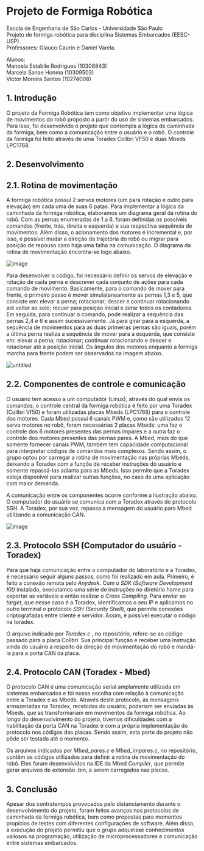 # Projeto de Formiga Robótica
Escola de Engenharia de São Carlos - Universidade São Paulo <br />
Projeto de formiga robótica para disciplina Sistemas Embarcados (EESC-USP). <br />
Professores: Glauco Caurin e Daniel Varela.

Alunos:  <br />
Manoela Estabile Rodrigues (10308843)<br />
Marcela Sanae Honma (10309503) <br />
Victor Moreira Santos (10274008) <br />


## 1. Introdução
O projeto da Formiga Robótica tem como objetivo implementar uma lógica de movimentos do robô proposto a partir do uso de sistemas embarcados. Para isso, foi desenvolvido o projeto que contempla a lógica de caminhada da formiga, bem como a comunicação entre o usuário e o robô. O controle da formiga foi feito através de uma Toradex Colibri VF50 e duas Mbeds LPC1768.

## 2. Desenvolvimento

## 2.1. Rotina de movimentação
A formiga robótica possui 2 servos motores (um para rotação e outro para elevação) em cada uma de suas 6 patas. Para implementar a lógica da caminhada da formiga robótica, elaboramos um diagrama geral da rotina do robô. Com as pernas enumeradas de 1 a 6, foram definidas os possíveis comandos (frente, trás, direita e esquerda) e sua respectiva sequência de movimentos. Além disso, o acionamento dos motores é incremental e, por isso, é possível mudar a direção da trajetória do robô ou migrar para posição de repouso caso haja uma falha na comunicação. O diagrama da rotina de movimentação encontra-se logo abaixo.

![image](https://github.com/manoelaestabile/embarcados_formiga/blob/main/Diagrama%20de%20blocos%20-%20formiga.png?raw=true)

Para desenvolver o código, foi necessário definir os servos de elevação e rotação de cada perna e descrever cada conjunto de ações para cada comando de movimento. Basicamente, para o comando de mover para frente, o primeiro passo é mover simulataneamente as pernas 1,3 e 5, que consiste em: elevar a perna; rotacionar; descer e continuar rotacionando até voltar ao solo; recuar para posição inicial e zerar todos os contadores. Em seguida, para continuar o comando, pode realizar a sequência das pernas 2,4 e 6 e assim sucessivamente. Já para girar para a esquerda, a sequência de movimentos para as duas primeiras pernas são iguais, porém a última perna realiza a sequência de mover para a esquerda, que consiste em: elevar a perna; rotacionar; continuar rotacionando e descer e rotacionar até a posição inicial. Os ângulos dos motores enquanto a formiga marcha para frente podem ser observados na imagem abaixo.

![untitled](https://user-images.githubusercontent.com/88212397/127944036-dbb27514-52ff-44ce-baac-e4f7ee99fcea.jpg)

## 2.2. Componentes de controle e comunicação 

O usuário tem acesso a um computador (Linux), através do qual envia os comandos, o controle central da formiga robótica é feito por uma Toradex (Colibri Vf50) e foram utilizadas placas Mbeds (LPC1768) para o controle dos motores. Cada Mbed possui 6 canais PWM e, como são utilizados 12 servo motores no robô, foram necessárias 2 placas Mbeds: uma faz o controle dos 6 motores presentes das pernas ímpares e a outra faz o controle dos motores presentes das pernas pares. A Mbed, mais do que somente fornecer canais PWM, também tem capacidade computacional para interpretar códigos de comandos mais complexos. Sendo assim, o grupo optou por carregar a rotina de movimentação nas próprias Mbeds, deixando a Toradex com a funçõa de receber instruções do usuário e somente repassá-las adianta para as Mbeds. Isso permite que a Toradex esteja disponível para realizar outras funções, no caso de uma aplicação com maior demanda. 

A comunicação entre os componentes ocorre conforme a ilustração abaixo. O computador do usuário se comunica com a Toradex através do protocolo SSH. A Toradex, por sua vez, repassa a mensagem do usuário para Mbed utilizando a comunicação CAN.

![image](https://github.com/manoelaestabile/embarcados_formiga/blob/main/Fluxo%20de%20comunica%C3%A7%C3%A3o%20-%20formiga.png)

## 2.3. Protocolo SSH (Computador do usuário - Toradex)

Para que haja comunicação entre o computador do laboratório e a Toradex, é necessário seguir alguns passos, como foi realizado em aula. Primeiro, é feito a conexão remota pelo _Anydesk_. Com o _SDK (Software Development Kit)_ instalado, executamos uma série de instruções no diretório home para exportar as variáveis e então realizar o _Cross Compiling_. Para enviar ao _target_, que nesse caso é a Toradex, identificamos o seu IP e aplicamos no outro terminal o protocolo _SSH (Security Shell)_, que permite conexões criptografadas entre cliente e servidor. Assim, é possível executar o código na toradex.

O arquivo indicado por _Toradex.c_ , no repositório, refere-se ao código passado para a placa Colibri. Sua principal função é receber uma instrução vinda do usuário a respeito da direção de movimentação do robô e mandá-la para a porta CAN da placa.
 

## 2.4. Protocolo CAN (Toradex - Mbed)

O protocolo CAN é uma comunicação serial amplamente utilizada em sistemas embarcados e foi nossa escolha com relação à comunicação entre a Toradex e as Mbeds. Através deste protocolo, as mensagens armazenadas na Toradex, recebidas do usuário, poderiam ser enviadas às Mbeds, que as transformariam em movimentos da formiga robótica. Ao longo do desenvolvimento do projeto, tivemos dificuldades com a habilitação da porta CAN na Toradex e com a própria implementação do protocolo nos códigos das placas. Sendo assim, esta parte do projeto não pôde ser testada até o momento.

Os arquivos indicados por _Mbed_pares.c_ e _Mbed_impares.c_, no repositório, contêm os códigos utilizados para definir a rotina de movimentação do robô. Eles foram desenvolvidos na IDE da Mbed _Compiler_, que permite gerar arquivos de extensão .bin, a serem carregados nas placas.


## 3. Conclusão
Apesar dos contratempos provocados pelo distanciamento durante o desenvolvimento do projeto, foram feitos avanços nos protocolos de caminhada da formiga robótica, bem como propostas para momentos propícios de testes com diferentes configurações de software. Além disso, a execução do projeto permitiu que o grupo adquirisse conhecimentos valiosos na programação, utilização de microprocessadores e comunicação entre sistemas embarcados.

